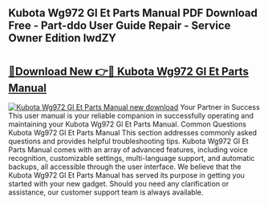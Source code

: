 ## Kubota Wg972 Gl Et Parts Manual PDF Download Free - Part-ddo User Guide Repair - Service Owner Edition lwdZY

# <h2><a href="http://bc95234.oget.top/?id=Kubota+Wg972+Gl+Et+Parts+Manual">🔗Download New 👉🔴 Kubota Wg972 Gl Et Parts Manual</a></h2>

[![Kubota Wg972 Gl Et Parts Manual new download](https://i.imgur.com/5g1atiW.png)](http://bc95234.oget.top/?id=Kubota+Wg972+Gl+Et+Parts+Manual)
Your Partner in Success This user manual is your reliable companion in successfully operating and maintaining your Kubota Wg972 Gl Et Parts Manual. Common Questions Kubota Wg972 Gl Et Parts Manual This section addresses commonly asked questions and provides helpful troubleshooting tips. Kubota Wg972 Gl Et Parts Manual comes with an array of advanced features, including voice recognition, customizable settings, multi-language support, and automatic backups, all accessible through the user interface. We believe that the Kubota Wg972 Gl Et Parts Manual has served its purpose in getting you started with your new gadget. Should you need any clarification or assistance, our customer support team is always available.
